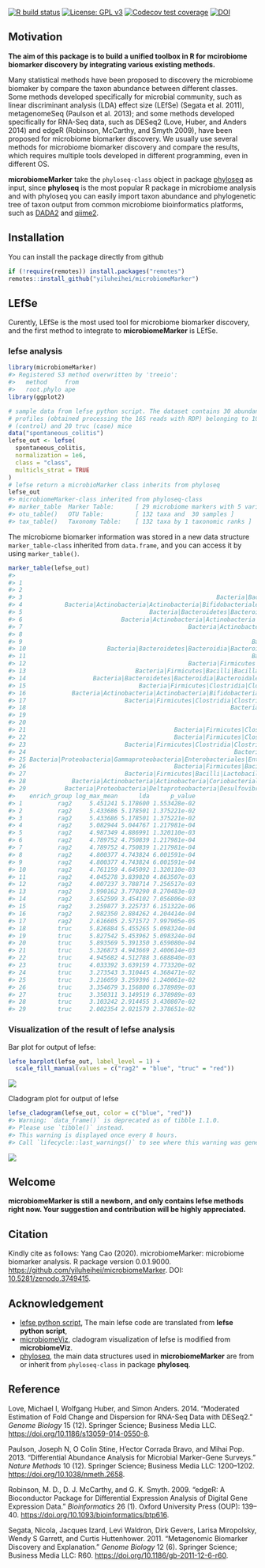 
<!-- README.md is generated from README.Rmd. Please edit that file -->

<!-- badges: start -->

[![R build
status](https://github.com/yiluheihei/microbiomeMarker/workflows/R-CMD-check/badge.svg)](https://github.com/yiluheihei/microbiomeMarker/actions)
[![License: GPL
v3](https://img.shields.io/badge/License-GPLv3-blue.svg)](https://github.com/yiluheihei/microbiomeMarker/blob/master/LICENSE.md)
[![Codecov test
coverage](https://codecov.io/gh/yiluheihei/microbiomeMarker/branch/master/graph/badge.svg)](https://codecov.io/gh/yiluheihei/microbiomeMarker?branch=master)
[![DOI](https://zenodo.org/badge/215731961.svg)](https://zenodo.org/badge/latestdoi/215731961)
<!-- badges: end -->

## Motivation

**The aim of this package is to build a unified toolbox in R for
mcirobiome biomarker discovery by integrating various existing
methods.**

Many statistical methods have been proposed to discovery the microbiome
biomaker by compare the taxon abundance between different classes. Some
methods developed specifically for microbial community, such as linear
discriminant analysis (LDA) effect size (LEfSe) (Segata et al. 2011),
metagenomeSeq (Paulson et al. 2013); and some methods developed
specifically for RNA-Seq data, such as DESeq2 (Love, Huber, and Anders
2014) and edgeR (Robinson, McCarthy, and Smyth 2009), have been proposed
for microbiome biomarker discovery. We usually use several methods for
microbiome biomarker discovery and compare the results, which requires
multiple tools developed in different programming, even in different OS.

**microbiomeMarker** take the `phyloseq-class` object in package
[phyloseq](https://github.com/joey711/phyloseq) as input, since
**phyloseq** is the most popular R package in microbiome analysis and
with phyloseq you can easily import taxon abundance and phylogenetic
tree of taxon output from common microbiome bioinformatics platforms,
such as [DADA2](https://benjjneb.github.io/dada2/) and
[qiime2](https://qiime2.org/).

## Installation

You can install the package directly from github

``` r
if (!require(remotes)) install.packages("remotes")
remotes::install_github("yiluheihei/microbiomeMarker")
```

## LEfSe

Curently, LEfSe is the most used tool for microbiome biomarker
discovery, and the first method to integrate to **microbiomeMarker** is
LEfSe.

### lefse analysis

``` r
library(microbiomeMarker)
#> Registered S3 method overwritten by 'treeio':
#>   method     from
#>   root.phylo ape
library(ggplot2)

# sample data from lefse python script. The dataset contains 30 abundance 
# profiles (obtained processing the 16S reads with RDP) belonging to 10 rag2 
# (control) and 20 truc (case) mice
data("spontaneous_colitis")
lefse_out <- lefse(
  spontaneous_colitis, 
  normalization = 1e6, 
  class = "class", 
  multicls_strat = TRUE
)
# lefse return a microbioMarker class inherits from phyloseq
lefse_out
#> microbiomeMarker-class inherited from phyloseq-class
#> marker_table  Marker Table:      [ 29 microbiome markers with 5 variables ]
#> otu_table()   OTU Table:         [ 132 taxa and  30 samples ]
#> tax_table()   Taxonomy Table:    [ 132 taxa by 1 taxonomic ranks ]
```

The microbiome biomarker information was stored in a new data structure
`marker_table-class` inherited from `data.frame`, and you can access it
by using `marker_table()`.

``` r
marker_table(lefse_out)
#>                                                                                                  feature
#> 1                                                                                 Bacteria|Bacteroidetes
#> 2                                                                     Bacteria|Bacteroidetes|Bacteroidia
#> 3                                                       Bacteria|Bacteroidetes|Bacteroidia|Bacteroidales
#> 4            Bacteria|Actinobacteria|Actinobacteria|Bifidobacteriales|Bifidobacteriaceae|Bifidobacterium
#> 5                                    Bacteria|Bacteroidetes|Bacteroidia|Bacteroidales|Porphyromonadaceae
#> 6                            Bacteria|Actinobacteria|Actinobacteria|Bifidobacteriales|Bifidobacteriaceae
#> 7                                               Bacteria|Actinobacteria|Actinobacteria|Bifidobacteriales
#> 8                                                                                Bacteria|Actinobacteria
#> 9                                                                 Bacteria|Actinobacteria|Actinobacteria
#> 10                       Bacteria|Bacteroidetes|Bacteroidia|Bacteroidales|Porphyromonadaceae|Barnesiella
#> 11                                                                Bacteria|Firmicutes|Bacilli|Bacillales
#> 12                                              Bacteria|Firmicutes|Bacilli|Bacillales|Staphylococcaceae
#> 13                               Bacteria|Firmicutes|Bacilli|Bacillales|Staphylococcaceae|Staphylococcus
#> 14                   Bacteria|Bacteroidetes|Bacteroidia|Bacteroidales|Porphyromonadaceae|Parabacteroides
#> 15                                Bacteria|Firmicutes|Clostridia|Clostridiales|Lachnospiraceae|Roseburia
#> 16             Bacteria|Actinobacteria|Actinobacteria|Bifidobacteriales|Bifidobacteriaceae|Metascardovia
#> 17                            Bacteria|Firmicutes|Clostridia|Clostridiales|Ruminococcaceae|Papillibacter
#> 18                                                          Bacteria|Firmicutes|Clostridia|Clostridiales
#> 19                                                                        Bacteria|Firmicutes|Clostridia
#> 20                                                                                   Bacteria|Firmicutes
#> 21                                          Bacteria|Firmicutes|Clostridia|Clostridiales|Lachnospiraceae
#> 22                                          Bacteria|Firmicutes|Clostridia|Clostridiales|Ruminococcaceae
#> 23                            Bacteria|Firmicutes|Clostridia|Clostridiales|Ruminococcaceae|Oscillibacter
#> 24                                                           Bacteria|Proteobacteria|Gammaproteobacteria
#> 25 Bacteria|Proteobacteria|Gammaproteobacteria|Enterobacteriales|Enterobacteriaceae|Escherichia/Shigella
#> 26                                          Bacteria|Firmicutes|Bacilli|Lactobacillales|Streptococcaceae
#> 27                            Bacteria|Firmicutes|Bacilli|Lactobacillales|Streptococcaceae|Streptococcus
#> 28             Bacteria|Actinobacteria|Actinobacteria|Coriobacteriales|Coriobacteriaceae|Asaccharobacter
#> 29           Bacteria|Proteobacteria|Deltaproteobacteria|Desulfovibrionales|Desulfovibrionaceae|Lawsonia
#>    enrich_group log_max_mean      lda      p_value
#> 1          rag2     5.451241 5.178600 1.553428e-02
#> 2          rag2     5.433686 5.178501 1.375221e-02
#> 3          rag2     5.433686 5.178501 1.375221e-02
#> 4          rag2     5.082944 5.044767 1.217981e-04
#> 5          rag2     4.987349 4.886991 1.320110e-03
#> 6          rag2     4.789752 4.750839 1.217981e-04
#> 7          rag2     4.789752 4.750839 1.217981e-04
#> 8          rag2     4.800377 4.743824 6.001591e-04
#> 9          rag2     4.800377 4.743824 6.001591e-04
#> 10         rag2     4.761159 4.645092 1.320110e-03
#> 11         rag2     4.045278 3.839820 4.863507e-03
#> 12         rag2     4.007237 3.788714 7.256517e-03
#> 13         rag2     3.990162 3.770290 8.270483e-03
#> 14         rag2     3.652599 3.454102 7.056806e-03
#> 15         rag2     3.259877 3.225737 6.151322e-06
#> 16         rag2     2.982350 2.884262 4.204414e-04
#> 17         rag2     2.616605 2.571572 7.997905e-05
#> 18         truc     5.826884 5.455265 5.098324e-04
#> 19         truc     5.827542 5.453962 5.098324e-04
#> 20         truc     5.893569 5.391350 3.659080e-04
#> 21         truc     5.326873 4.943669 2.400614e-03
#> 22         truc     4.945682 4.512788 3.688840e-03
#> 23         truc     4.033392 3.639159 4.773320e-02
#> 24         truc     3.273543 3.310445 4.368471e-02
#> 25         truc     3.216059 3.259396 1.240061e-02
#> 26         truc     3.354679 3.156800 6.378989e-03
#> 27         truc     3.350311 3.149519 6.378989e-03
#> 28         truc     3.103242 2.914455 3.430807e-02
#> 29         truc     2.002354 2.021579 2.378651e-02
```

### Visualization of the result of lefse analysis

Bar plot for output of lefse:

``` r
lefse_barplot(lefse_out, label_level = 1) +
  scale_fill_manual(values = c("rag2" = "blue", "truc" = "red"))
```

![](man/figures/README-lefse-barplot-1.png)<!-- -->

Cladogram plot for output of lefse

``` r
lefse_cladogram(lefse_out, color = c("blue", "red"))
#> Warning: `data_frame()` is deprecated as of tibble 1.1.0.
#> Please use `tibble()` instead.
#> This warning is displayed once every 8 hours.
#> Call `lifecycle::last_warnings()` to see where this warning was generated.
```

![](man/figures/README-lefse-cladogram-1.png)<!-- -->

## Welcome

**microbiomeMarker is still a newborn, and only contains lefse methods
right now. Your suggestion and contribution will be highly
appreciated.**

## Citation

Kindly cite as follows: Yang Cao (2020). microbiomeMarker: microbiome
biomarker analysis. R package version 0.0.1.9000.
<https://github.com/yiluheihei/microbiomeMarker>. DOI:
[10.5281/zenodo.3749415](https://doi.org/10.5281/zenodo.3749415).

## Acknowledgement

  - [lefse python
    script](https://bitbucket.org/biobakery/biobakery/wiki/lefse), The
    main lefse code are translated from **lefse python script**,
  - [microbiomeViz](https://github.com/lch14forever/microbiomeViz),
    cladogram visualization of lefse is modified from **microbiomeViz**.
  - [phyloseq](https://github.com/joey711/phyloseq), the main data
    structures used in **microbiomeMarker** are from or inherit from
    `phyloseq-class` in package **phyloseq**.

## Reference

<div id="refs" class="references">

<div id="ref-Love_2014">

Love, Michael I, Wolfgang Huber, and Simon Anders. 2014. “Moderated
Estimation of Fold Change and Dispersion for RNA-Seq Data with DESeq2.”
*Genome Biology* 15 (12). Springer Science; Business Media LLC.
<https://doi.org/10.1186/s13059-014-0550-8>.

</div>

<div id="ref-Paulson_2013">

Paulson, Joseph N, O Colin Stine, H’ector Corrada Bravo, and Mihai Pop.
2013. “Differential Abundance Analysis for Microbial Marker-Gene
Surveys.” *Nature Methods* 10 (12). Springer Science; Business Media
LLC: 1200–1202. <https://doi.org/10.1038/nmeth.2658>.

</div>

<div id="ref-Robinson_2009">

Robinson, M. D., D. J. McCarthy, and G. K. Smyth. 2009. “edgeR: A
Bioconductor Package for Differential Expression Analysis of Digital
Gene Expression Data.” *Bioinformatics* 26 (1). Oxford University Press
(OUP): 139–40. <https://doi.org/10.1093/bioinformatics/btp616>.

</div>

<div id="ref-Segata_2011">

Segata, Nicola, Jacques Izard, Levi Waldron, Dirk Gevers, Larisa
Miropolsky, Wendy S Garrett, and Curtis Huttenhower. 2011. “Metagenomic
Biomarker Discovery and Explanation.” *Genome Biology* 12 (6). Springer
Science; Business Media LLC: R60.
<https://doi.org/10.1186/gb-2011-12-6-r60>.

</div>

</div>
